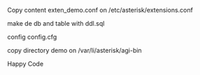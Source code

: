 Copy content exten_demo.conf  on /etc/asterisk/extensions.conf

make de db and table with ddl.sql

config config.cfg

copy directory demo on /var/li/asterisk/agi-bin

Happy Code
